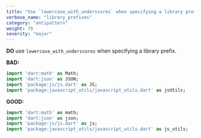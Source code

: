 ```yaml
---
title: "Use `lowercase_with_underscores` when specifying a library prefix."
verbose_name: "library_prefixes"
category: "antipattern"
weight: 70
severity: "major"
---
```

**DO** use `lowercase_with_underscores` when specifying a library prefix.

**BAD:**
```dart
import 'dart:math' as Math;
import 'dart:json' as JSON;
import 'package:js/js.dart' as JS;
import 'package:javascript_utils/javascript_utils.dart' as jsUtils;
```

**GOOD:**
```dart
import 'dart:math' as math;
import 'dart:json' as json;
import 'package:js/js.dart' as js;
import 'package:javascript_utils/javascript_utils.dart' as js_utils;
```
